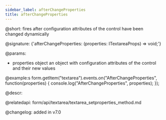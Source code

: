 ```yaml
---
sidebar_label: afterChangeProperties
title: afterChangeProperties
---          
```


@short: fires after configuration attributes of the control have been changed dynamically

@signature: {'afterChangeProperties: (properties: ITextareaProps) => void;'}

@params:
- properties     object      an object with configuration attributes of the control and their new values

@example:s
form.getItem("textarea").events.on("AfterChangeProperties", function(properties) {
    console.log("AfterChangeProperties", properties);
});



@descr:

@relatedapi: form/api/textarea/textarea_setproperties_method.md

@changelog: added in v7.0

